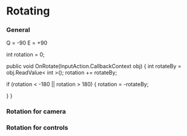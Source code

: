 
# Rotating

### General

Q = -90
E = +90

int rotation = 0;

public void OnRotate(InputAction.CallbackContext obj)
{
  int rotateBy = obj.ReadValue< int >();
  rotation += rotateBy;

  if (rotation < -180 || rotation > 180) 
  {
	  rotation = -rotateBy;

  }
}


### Rotation for camera

### Rotation for controls